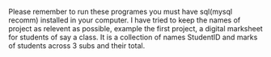 Please remember to run these programes you must have sql(mysql recomm) installed in your computer.
I have tried to keep the names of project as relevent as possible, example the first project, a digital marksheet for students of say a class. It is a collection of names StudentID and marks of 
students across 3 subs and their total. 

